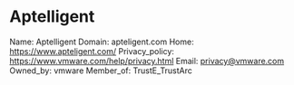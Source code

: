 
# Aptelligent

Name: Aptelligent
Domain: apteligent.com
Home: https://www.apteligent.com/
Privacy_policy: https://www.vmware.com/help/privacy.html
Email: privacy@vmware.com
Owned_by: vmware
Member_of: TrustE_TrustArc
